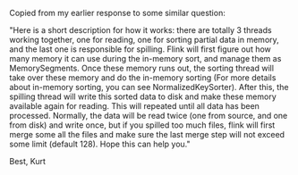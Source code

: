 Copied from my earlier response to some similar question:

"Here is a short description for how it works: there are totally 3 threads working together, one for reading, one for sorting partial data in memory, and the last one is responsible for spilling. Flink will first figure out how many memory it can use during the in-memory sort, and manage them as MemorySegments. Once these memory runs out, the sorting thread will take over these memory and do the in-memory sorting (For more details about in-memory sorting, you can see NormalizedKeySorter). After this, the spilling thread will write this sorted data to disk and make these memory available again for reading. This will repeated until all data has been processed. 
Normally, the data will be read twice (one from source, and one from disk) and write once, but if you spilled too much files, flink will first merge some all the files and make sure the last merge step will not exceed some limit (default 128). Hope this can help you."

Best,
Kurt
